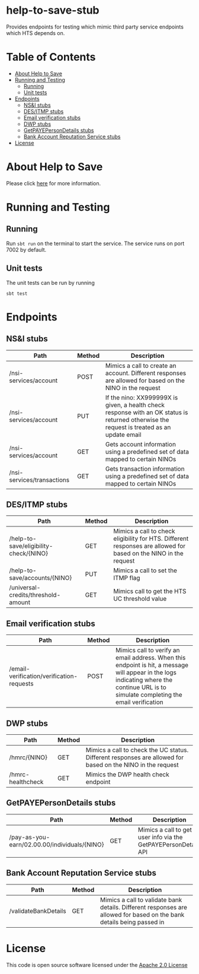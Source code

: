 help-to-save-stub
=================
Provides endpoints for testing which mimic third party service endpoints which HTS depends on.

Table of Contents
=================
* [About Help to Save](#about-help-to-save)
* [Running and Testing](#running-and-testing)
   * [Running](#running)
   * [Unit tests](#unit-tests)
* [Endpoints](#endpoints)
   * [NS&amp;I stubs](#nsi-stubs)
   * [DES/ITMP stubs](#desitmp-stubs)
   * [Email verification stubs](#email-verification-stubs)
   * [DWP stubs](#dwp-stubs)
   * [GetPAYEPersonDetails stubs](#getpayepersondetails-stubs)
   * [Bank Account Reputation Service stubs](#bank-account-reputation-service-stubs)
* [License](#license)

About Help to Save
==================
Please click [here](https://github.com/hmrc/help-to-save#about-help-to-save) for more information.


Running and Testing
===================

Running
-------
Run `sbt run` on the terminal to start the service. The service runs on port 7002 by default.

Unit tests
----------

The unit tests can be run by running
```
sbt test
```

Endpoints
=========

NS&I stubs
----------
| Path                                                        | Method | Description  |
| ------------------------------------------------------------| ------ | ------------ |
| /nsi-services/account                                       | POST   | Mimics a call to create an account. Different responses are allowed for based on the NINO in the request |
| /nsi-services/account                                       | PUT    | If the nino: XX999999X is given, a health check response with an OK status is returned otherwise the request is treated as an update email|
| /nsi-services/account                                       | GET    | Gets account information using a predefined set of data mapped to certain NINOs |
| /nsi-services/transactions                                  | GET    | Gets transaction information using a predefined set of data mapped to certain NINOs|

DES/ITMP stubs
--------------
| Path                                                        | Method | Description  |
| ------------------------------------------------------------| ------ | ------------ |
| /help-to-save/eligibility-check/{NINO}                      | GET    | Mimics a call to check eligibility for HTS. Different responses are allowed for based on the NINO in the request  |
| /help-to-save/accounts/{NINO}                               | PUT    | Mimics a call to set the ITMP flag |
| /universal-credits/threshold-amount                         | GET    | Mimics call to get the HTS UC threshold value |

Email verification stubs
------------------------
| Path                                                        | Method | Description  |
| ------------------------------------------------------------| ------ | ------------ |
| /email-verification/verification-requests                   | POST   | Mimics call to verify an email address. When this endpoint is hit, a message will appear in the logs indicating where the continue URL is to simulate completing the email verification |  
 
 DWP stubs
 ---------
| Path                                                        | Method | Description  |
| ------------------------------------------------------------| ------ | ------------ |
| /hmrc/{NINO}                                                | GET    | Mimics a call to check the UC status. Different responses are allowed for based on the NINO in the request  |
| /hmrc-healthcheck                                           | GET    | Mimics the DWP health check endpoint |

  
GetPAYEPersonDetails stubs
--------------------------
| Path                                                        | Method | Description  |
| ------------------------------------------------------------| ------ | ------------ |
| /pay-as-you-earn/02.00.00/individuals/{NINO}                | GET    | Mimics a call to get user info via the GetPAYEPersonDetails API |

Bank Account Reputation Service stubs
-------------------------------------
| Path                                                        | Method | Description  |
| ------------------------------------------------------------| ------ | ------------ |
| /validateBankDetails                                        | GET    | Mimics a call to validate bank details. Different responses are allowed for based on the bank details being passed in |
  
  
License
=======
This code is open source software licensed under the [Apache 2.0 License]("http://www.apache.org/licenses/LICENSE-2.0.html") 
